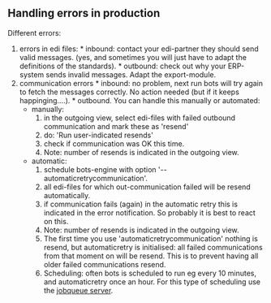## Handling errors in production ##
Different errors:
  1. errors in edi files:
    * inbound: contact your edi-partner they should send valid messages. (yes, and sometimes you will just have to adapt the definitions of the standards).
    * outbound: check out why your ERP-system sends invalid messages. Adapt the export-module.
  1. communication errors
    * inbound: no problem, next run bots will try again to fetch the messages correctly. No action needed (but if it keeps happinging....).
    * outbound. You can handle this manually or automated:
      * manually:
        1. in the outgoing view, select edi-files with failed outbound communication and mark these as 'resend'
        1. do: 'Run user-indicated resends'
        1. check if communication was OK this time.
        1. Note: number of resends is indicated in the outgoing view.
      * automatic:
        1. schedule bots-engine with option '--automaticretrycommunication'.
        1. all edi-files for which out-communication failed will be resend automatically.
        1. if communication fails (again) in the automatic retry this is indicated in the error notification. So probably it is best to react on this.
        1. Note: number of resends is indicated in the outgoing view.
        1. The first time you use 'automaticretrycommunication' nothing is resend, but automaticretry is initialised: all failed communications from that moment on will be resend. This is to prevent having all older failed communications resend.
        1. Scheduling: often bots is scheduled to run eg every 10 minutes, and automaticretry once an hour. For this type of scheduling use the [jobqueue server](Jobqueue.md).